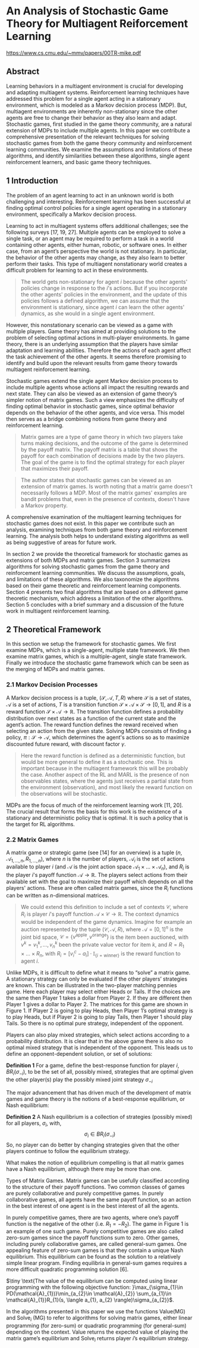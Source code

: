 # An Analysis of Stochastic Game Theory for Multiagent Reiforcement Learning
https://www.cs.cmu.edu/~mmv/papers/00TR-mike.pdf
## Abstract

Learning behaviors in a multiagent environment is crucial for developing and adapting multiagent systems. Reinforcement learning techniques have addressed this problem for a single agent acting in a stationary environment, which is modeled as a Markov decision process (MDP). But, multiagent environments are inherently non-stationary since the other agents are free to change their behavior as they also learn and adapt. Stochastic games, first studied in the game theory community, are a natural extension of MDPs to include multiple agents. In this paper we contribute a comprehensive presentation of the relevant techniques for solving stochastic games from both the game theory community and reinforcement learning communities. We examine the assumptions and limitations of these algorithms, and identify similarities between these algorithms, single agent reinforcement learners, and basic game theory techniques.

## 1 Introduction

The problem of an agent learning to act in an unknown world is both challenging and interesting. Reinforcement learning has been successful at finding optimal control policies for a single agent operating in a stationary environment, specifically a Markov decision process.

Learning to act in multiagent systems offers additional challenges; see the following surveys [17, 19, 27]. Multiple agents can be employed to solve a single task, or an agent may be required to perform a task in a world containing other agents, either human, robotic, or software ones. In either case, from an agent’s perspective the world is not stationary. In particular, the behavior of the other agents may change, as they also learn to better perform their tasks. This type of multiagent nonstationary world creates a difficult problem for learning to act in these environments.

> The world gets non-stationary for agent $i$ because the other agents' policies change in response to the $i$'s actions. But if you incorporate the other agents' policies in the environment, and the update of this policies follows a defined algorithm, we can assume that the environment is stationary, since agent $i$ can learn the other agents' dynamics, as she would in a single agent environment. 

However, this nonstationary scenario can be viewed as a game with multiple players. Game theory has aimed at providing solutions to the problem of selecting optimal actions in multi-player environments. In game theory, there is an underlying assumption that the players have similar adaptation and learning abilities. Therefore the actions of each agent affect the task achievement of the other agents. It seems therefore promising to identify and build upon the relevant results from game theory towards multiagent reinforcement learning.

Stochastic games extend the single agent Markov decision process to include multiple agents whose actions all impact the resulting rewards and next state. They can also be viewed as an extension of game theory’s simpler notion of matrix games. Such a view emphasizes the difficulty of finding optimal behavior in stochastic games, since optimal behavior depends on the behavior of the other agents, and vice versa. This model then serves as a bridge combining notions from game theory and reinforcement learning.

> Matrix games are a type of game theory in which two players take turns making decisions, and the outcome of the game is determined by the payoff matrix. The payoff matrix is a table that shows the payoff for each combination of decisions made by the two players. The goal of the game is to find the optimal strategy for each player that maximizes their payoff.

> The author states that stochastic games can be viewed as an extension of matrix games. Is worth noting that a matrix game doesn't necessarily follows a MDP. Most of the matrix games' examples are bandit problems that, even in the presence of contexts, doesn't have a Markov property.

A comprehensive examination of the multiagent learning techniques for stochastic games does not exist. In this paper we contribute such an analysis, examining techniques from both game theory and reinforcement learning. The analysis both helps to understand existing algorithms as well as being suggestive of areas for future work.

In section 2 we provide the theoretical framework for stochastic games as extensions of both MDPs and matrix games. Section 3 summarizes algorithms for solving stochastic games from the game theory and reinforcement learning communities. We discuss the assumptions, goals, and limitations of these algorithms. We also taxonomize the algorithms based on their game theoretic and reinforcement learning components. Section 4 presents two final algorithms that are based on a different game theoretic mechanism, which address a limitation of the other algorithms. Section 5 concludes with a brief summary and a discussion of the future work in multiagent reinforcement learning.

## 2 Theoretical Framework

In this section we setup the framework for stochastic games. We first examine MDPs, which is a single-agent, multiple state framework. We then examine matrix games, which is a multiple-agent, single state framework. Finally we introduce the stochastic game framework which can be seen as the merging of MDPs and matrix games.

### 2.1 Markov Decision Processes

A Markov decision process is a tuple, $(\mathcal{S},\mathcal{A},T,R)$ where $\mathcal{S}$ is a set of states, $\mathcal{A}$ is a set of actions, $T$ is a transition function $\mathcal{S} \times \mathcal{A} \times \mathcal{S} \to [0,1]$, and $R$ is a reward function $\mathcal{S} \times \mathcal{A} \to \mathbb{R}$. The transition function defines a probability distribution over next states as a function of the current state and the agent’s action. The reward function defines the reward received when selecting an action from the given state. Solving MDPs consists of finding a policy, $\pi : \mathcal{S} \to \mathcal{A}$, which determines the agent's actions so as to maximize discounted future reward, with discount factor $\gamma$.

> Here the reward function is defined as a deterministic function, but would be more general to define it as a stochastic one. This is important because in the multiagent framework this will be probably the case. Another aspect of the RL and MARL is the presence of non observables states, where the agents just receives a partial state from the environment (observation), and most likely the reward function on the observations will be stochastic.

MDPs are the focus of much of the reinforcement learning work [11, 20]. The crucial result that forms the basis for this work is the existence of a stationary and deterministic policy that is optimal. It is such a policy that is the target for RL algorithms.

### 2.2 Matrix Games

A matrix game or strategic game (see [14] for an overview) is a tuple $(n, \mathcal{A}_{1,\dots,n},R_{1,\dots,n})$, where $n$ is the number of players, $\mathcal{A}_{i}$ is the set of actions available to player $i$ (and $\mathcal{A}$ is the joint action space $\mathcal{A}_{1}\times \dots \times \mathcal{A}_{n}$), and $R_{i}$ is the player $i$'s payoff function $\mathcal{A} \to \mathbb{R}$. The players select actions from their available set with the goal to maximize their payoff which depends on all the players' actions. These are often called matrix games, since the $R_{i}$ functions can be written as $n$-dimensional matrices.

> We could extend this definition to include a set of contexts $\mathcal{C}$, where $R_{i}$ is player $i$'s payoff function $\mathcal{A} \times \mathcal{C} \to \mathbb{R}$. The context dynamics would be independent of the game dynamics. Imagine for example an auction represented by the tuple $(\mathcal{C}, \mathcal{A}, R)$, where $\mathcal{A}= [0,1]^{n}$ is the joint bid space, $\mathcal{C} = \left\{v^{\text{apple}}, v^{\text{orange}}\right\}$ is the item been auctioned, with $v^{k} = v^{k}_{1},\dots,v^{k}_{n}$ been the private value vector for item $k$, and $R = R_{1}\times \dots \times R_{n}$, with $R_{i} = \left[v_{i}^{c} - a_{i}\right]\cdot\mathbb{I}_{\left\{i =\text{winner}  \right\}}$ is the reward function to agent $i$.

Unlike MDPs, it is difficult to define what it means to “solve” a matrix game. A stationary strategy can only be evaluated if the other players’ strategies are known. This can be illustrated in the two-player matching pennies game. Here each player may select either Heads or Tails. If the choices are the same then Player 1 takes a dollar from Player 2. If they are different then Player 1 gives a dollar to Player 2. The matrices for this game are shown in Figure 1. If Player 2 is going to play Heads, then Player 1’s optimal strategy is to play Heads, but if Player 2 is going to play Tails, then Player 1 should play Tails. So there is no optimal pure strategy, independent of the opponent.

Players can also play mixed strategies, which select actions according to a probability distribution. It is clear that in the above game there is also no optimal mixed strategy that is independent of the opponent. This leads us to define an opponent-dependent solution, or set of solutions:

**Definition 1** For a game, define the best-response function for player $i$, $BR_{i}(\sigma_{-i})$, to be the set of all, possibly mixed, strategies that are optimal given the other player(s) play the possibly mixed joint strategy $\sigma_{-i}$

The major advancement that has driven much of the development of matrix games and game theory is the notions of a best-response equilibrium, or Nash equilibrium:

**Definition 2** A Nash equilibrium is a collection of strategies (possibly mixed) for all players, $\sigma_{i}$, with,
$$
\begin{equation*}
	\sigma_{i} \in BR_{i}(\sigma_{-i})
\end{equation*}
$$
So, no player can do better by changing strategies given that the other players continue to follow the equilibrium strategy.

What makes the notion of equilibrium compelling is that all matrix games have a Nash equilibrium, although there may be more than one.

Types of Matrix Games. Matrix games can be usefully classified according to the structure of their payoff functions. Two common classes of games are purely collaborative and purely competitive games. In purely collaborative games, all agents have the same payoff function, so an action in the best interest of one agent is in the best interest of all the agents.

In purely competitive games, there are two agents, where one’s payoff function is the negative of the other (i.e. $R_{1} = - R_{2}$). The game in Figure 1 is an example of one such game. Purely competitive games are also called zero-sum games since the payoff functions sum to zero. Other games, including purely collaborative games, are called general-sum games. One appealing feature of zero-sum games is that they contain a unique Nash equilibrium. This equilibrium can be found as the solution to a relatively simple linear program. Finding equilibria in general-sum games requires a more difficult quadratic programming solution [6].

$\tiny \text{The value of the equilibrium can be computed using linear programming with the following objective function: }\max_{\sigma_{1}\in PD(\mathcal{A}_{1})}\min_{a_{2}\in \mathcal{A}_{2}} \sum_{a_{1}\in \mathcal{A}_{1}}R_{1}(s, \langle a_{1}, a_{2} \rangle)\sigma_{a_{2}}$.

In the algorithms presented in this paper we use the functions Value(MG) and Solve$_{i}$ (MG) to refer to algorithms for solving matrix games, either linear programming (for zero-sum) or quadratic programming (for general-sum) depending on the context. Value returns the expected value of playing the matrix game’s equilibrium and Solve$_{i}$ returns player $i$’s equilibrium strategy.
